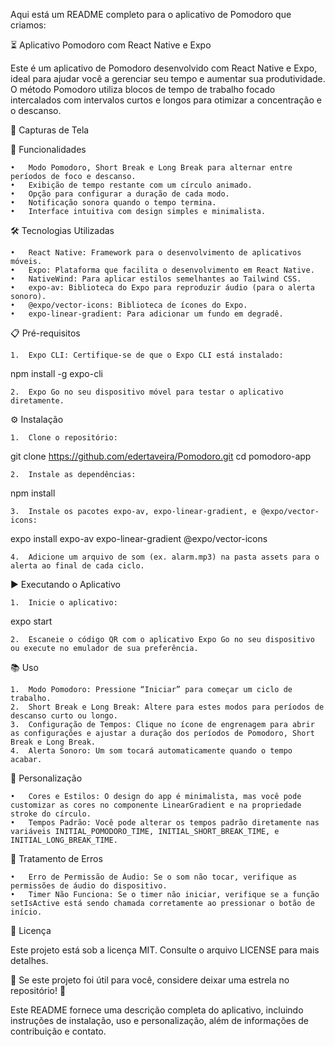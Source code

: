 Aqui está um README completo para o aplicativo de Pomodoro que criamos:

⏳ Aplicativo Pomodoro com React Native e Expo

Este é um aplicativo de Pomodoro desenvolvido com React Native e Expo, ideal para ajudar você a gerenciar seu tempo e aumentar sua produtividade. O método Pomodoro utiliza blocos de tempo de trabalho focado intercalados com intervalos curtos e longos para otimizar a concentração e o descanso.

📸 Capturas de Tela

🚀 Funcionalidades

	•	Modo Pomodoro, Short Break e Long Break para alternar entre períodos de foco e descanso.
	•	Exibição de tempo restante com um círculo animado.
	•	Opção para configurar a duração de cada modo.
	•	Notificação sonora quando o tempo termina.
	•	Interface intuitiva com design simples e minimalista.

🛠️ Tecnologias Utilizadas

	•	React Native: Framework para o desenvolvimento de aplicativos móveis.
	•	Expo: Plataforma que facilita o desenvolvimento em React Native.
	•	NativeWind: Para aplicar estilos semelhantes ao Tailwind CSS.
	•	expo-av: Biblioteca do Expo para reproduzir áudio (para o alerta sonoro).
	•	@expo/vector-icons: Biblioteca de ícones do Expo.
	•	expo-linear-gradient: Para adicionar um fundo em degradê.

📋 Pré-requisitos

	1.	Expo CLI: Certifique-se de que o Expo CLI está instalado:

npm install -g expo-cli


	2.	Expo Go no seu dispositivo móvel para testar o aplicativo diretamente.

⚙️ Instalação

	1.	Clone o repositório:

git clone https://github.com/edertaveira/Pomodoro.git
cd pomodoro-app


	2.	Instale as dependências:

npm install


	3.	Instale os pacotes expo-av, expo-linear-gradient, e @expo/vector-icons:

expo install expo-av expo-linear-gradient @expo/vector-icons


	4.	Adicione um arquivo de som (ex. alarm.mp3) na pasta assets para o alerta ao final de cada ciclo.

▶️ Executando o Aplicativo

	1.	Inicie o aplicativo:

expo start


	2.	Escaneie o código QR com o aplicativo Expo Go no seu dispositivo ou execute no emulador de sua preferência.

📚 Uso

	1.	Modo Pomodoro: Pressione “Iniciar” para começar um ciclo de trabalho.
	2.	Short Break e Long Break: Altere para estes modos para períodos de descanso curto ou longo.
	3.	Configuração de Tempos: Clique no ícone de engrenagem para abrir as configurações e ajustar a duração dos períodos de Pomodoro, Short Break e Long Break.
	4.	Alerta Sonoro: Um som tocará automaticamente quando o tempo acabar.

🎨 Personalização

	•	Cores e Estilos: O design do app é minimalista, mas você pode customizar as cores no componente LinearGradient e na propriedade stroke do círculo.
	•	Tempos Padrão: Você pode alterar os tempos padrão diretamente nas variáveis INITIAL_POMODORO_TIME, INITIAL_SHORT_BREAK_TIME, e INITIAL_LONG_BREAK_TIME.

🐛 Tratamento de Erros

	•	Erro de Permissão de Áudio: Se o som não tocar, verifique as permissões de áudio do dispositivo.
	•	Timer Não Funciona: Se o timer não iniciar, verifique se a função setIsActive está sendo chamada corretamente ao pressionar o botão de início.

📄 Licença

Este projeto está sob a licença MIT. Consulte o arquivo LICENSE para mais detalhes.

🌟 Se este projeto foi útil para você, considere deixar uma estrela no repositório! 🌟

Este README fornece uma descrição completa do aplicativo, incluindo instruções de instalação, uso e personalização, além de informações de contribuição e contato.
